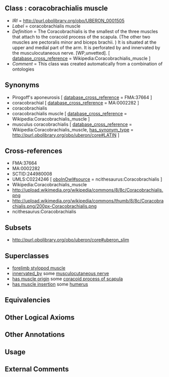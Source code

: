 
## Class : coracobrachialis muscle

 * *IRI* = http://purl.obolibrary.org/obo/UBERON_0001505
 * *Label* = coracobrachialis muscle
 * *Definition* = The Coracobrachialis is the smallest of the three muscles that attach to the coracoid process of the scapula. (The other two muscles are pectoralis minor and biceps brachii. ) It is situated at the upper and medial part of the arm. It is perforated by and innervated by the musculocutaneous nerve. [WP,unvetted]. [ [database_cross_reference](../../ef/oboInOwl#hasDbXref.md) = Wikipedia:Coracobrachialis_muscle ]
 * *Comment* = This class was created automatically from a combination of ontologies

## Synonyms

 * Pirogoff's aponeurosis [ [database_cross_reference](../../ef/oboInOwl#hasDbXref.md) = FMA:37664 ]
 * coracobrachial [ [database_cross_reference](../../ef/oboInOwl#hasDbXref.md) = MA:0002282 ]
 * coracobrachialis
 * coracobrachialis muscle [ [database_cross_reference](../../ef/oboInOwl#hasDbXref.md) = Wikipedia:Coracobrachialis_muscle ]
 * musculus coracobrachialis [ [database_cross_reference](../../ef/oboInOwl#hasDbXref.md) = Wikipedia:Coracobrachialis_muscle, [has_synonym_type](../../pe/oboInOwl#hasSynonymType.md) = http://purl.obolibrary.org/obo/uberon/core#LATIN ]

## Cross-references

 * FMA:37664
 * MA:0002282
 * SCTID:244980008
 * UMLS:C0224246 [ [oboInOwl#source](../../ce/oboInOwl#source.md) = ncithesaurus:Coracobrachialis ]
 * Wikipedia:Coracobrachialis_muscle
 * http://upload.wikimedia.org/wikipedia/commons/8/8c/Coracobrachialis.png
 * http://upload.wikimedia.org/wikipedia/commons/thumb/8/8c/Coracobrachialis.png/200px-Coracobrachialis.png
 * ncithesaurus:Coracobrachialis

## Subsets

 * http://purl.obolibrary.org/obo/uberon/core#uberon_slim

## Superclasses

 * [forelimb stylopod muscle](../../UBERON/55/UBERON_0004255.md)
 * [innervated_by](../../RO/05/RO_0002005.md) some [musculocutaneous nerve](../../UBERON/24/UBERON_0003724.md)
 * [has muscle origin](../../RO/72/RO_0002372.md) some [coracoid process of scapula](../../UBERON/33/UBERON_0006633.md)
 * [has muscle insertion](../../RO/73/RO_0002373.md) some [humerus](../../UBERON/76/UBERON_0000976.md)

## Equivalencies


## Other Logical Axioms


## Other Annotations


## Usage


## External Comments

